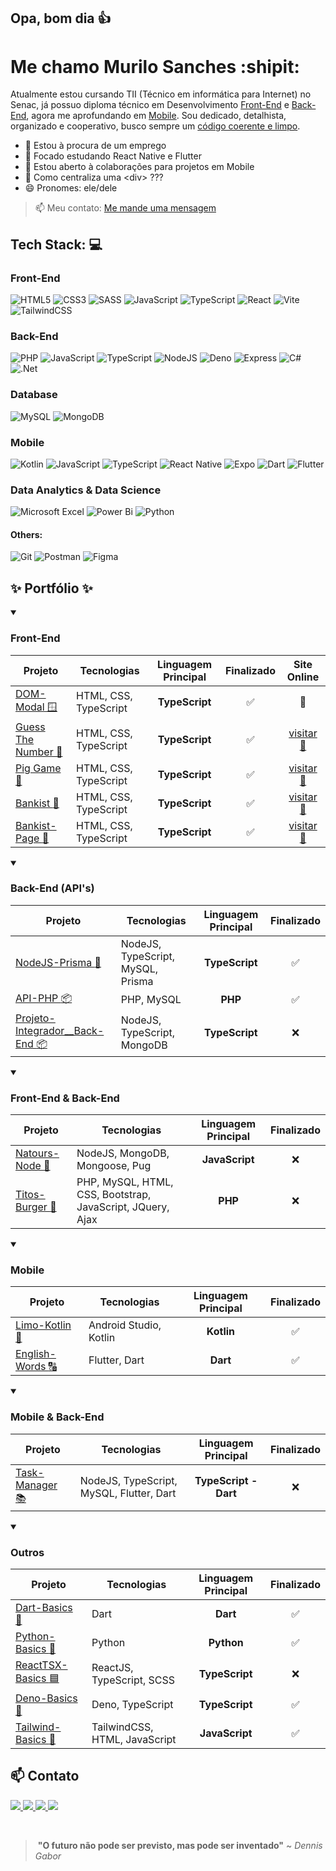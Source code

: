 ## Opa, bom dia :+1:
# Me chamo Murilo Sanches :shipit:

<!--
**Murilo-Sanches/Murilo-Sanches** is a ✨ _special_ ✨ repository because its `README.md` (this file) appears on your GitHub profile.
-->
  Atualmente estou cursando TII (Técnico em informática para Internet) no Senac, já possuo diploma técnico em
Desenvolvimento [Front-End](#front-end) e [Back-End](#back-end), agora me aprofundando em [Mobile](#mobile). Sou dedicado,
detalhista, organizado e cooperativo, busco sempre um [código coerente e limpo](#sparkles-portfólio-sparkles).

- 🔭 Estou à procura de um emprego
- 🌱 Focado estudando React Native e Flutter
- 👯 Estou aberto à colaborações para projetos em Mobile
- 🤔 Como centraliza uma &lt;div> ???
- 😄 Pronomes: ele/dele
> 📫 Meu contato: <a href="#-contato">Me mande uma mensagem</a>

<!--
- 💬 Ask me about ...
- ⚡ Fun fact: ...
-->

## Tech Stack: :computer:
### Front-End
![HTML5](https://img.shields.io/badge/html5-%23E34F26.svg?style=for-the-badge&logo=html5&logoColor=white)
![CSS3](https://img.shields.io/badge/css3-%231572B6.svg?style=for-the-badge&logo=css3&logoColor=white)
![SASS](https://img.shields.io/badge/SASS-hotpink.svg?style=for-the-badge&logo=SASS&logoColor=white)
![JavaScript](https://img.shields.io/badge/JavaScript-F7DF1E?style=for-the-badge&logo=javascript&logoColor=black)
![TypeScript](https://img.shields.io/badge/TypeScript-007ACC?style=for-the-badge&logo=typescript&logoColor=white)
![React](https://img.shields.io/badge/React-20232A?style=for-the-badge&logo=react&logoColor=61DAFB)
![Vite](https://img.shields.io/badge/vite-%23646CFF.svg?style=for-the-badge&logo=vite&logoColor=white)
![TailwindCSS](https://img.shields.io/badge/tailwindcss-%2338B2AC.svg?style=for-the-badge&logo=tailwind-css&logoColor=white)

### Back-End
![PHP](https://img.shields.io/badge/php-%23777BB4.svg?style=for-the-badge&logo=php&logoColor=white)
![JavaScript](https://img.shields.io/badge/JavaScript-F7DF1E?style=for-the-badge&logo=javascript&logoColor=black)
![TypeScript](https://img.shields.io/badge/TypeScript-007ACC?style=for-the-badge&logo=typescript&logoColor=white)
![NodeJS](https://img.shields.io/badge/node.js-6DA55F?style=for-the-badge&logo=node.js&logoColor=white)
![Deno](https://img.shields.io/badge/deno-000000?style=for-the-badge&logo=deno&logoColor=white)
![Express](https://img.shields.io/badge/express.js-%23404d59.svg?style=for-the-badge&logo=express&logoColor=%2361DAFB)
![C#](https://img.shields.io/badge/c%23-%23239120.svg?style=for-the-badge&logo=c-sharp&logoColor=white)
![.Net](https://img.shields.io/badge/.NET-5C2D91?style=for-the-badge&logo=.net&logoColor=white)

### Database
![MySQL](https://img.shields.io/badge/mysql-%2300f.svg?style=for-the-badge&logo=mysql&logoColor=white)
![MongoDB](https://img.shields.io/badge/MongoDB-%234ea94b.svg?style=for-the-badge&logo=mongodb&logoColor=white)

### Mobile
![Kotlin](https://img.shields.io/badge/kotlin-%237F52FF.svg?style=for-the-badge&logo=kotlin&logoColor=white)
![JavaScript](https://img.shields.io/badge/JavaScript-F7DF1E?style=for-the-badge&logo=javascript&logoColor=black)
![TypeScript](https://img.shields.io/badge/TypeScript-007ACC?style=for-the-badge&logo=typescript&logoColor=white)
![React Native](https://img.shields.io/badge/react_native-%2320232a.svg?style=for-the-badge&logo=react&logoColor=%2361DAFB)
![Expo](https://img.shields.io/badge/expo-1C1E24?style=for-the-badge&logo=expo&logoColor=#D04A37)
![Dart](https://img.shields.io/badge/dart-%230175C2.svg?style=for-the-badge&logo=dart&logoColor=white)
![Flutter](https://img.shields.io/badge/Flutter-%2302569B.svg?style=for-the-badge&logo=Flutter&logoColor=white)

### Data Analytics & Data Science 
![Microsoft Excel](https://img.shields.io/badge/Microsoft_Excel-217346?style=for-the-badge&logo=microsoft-excel&logoColor=white)
![Power Bi](https://img.shields.io/badge/power_bi-F2C811?style=for-the-badge&logo=powerbi&logoColor=black)
![Python](https://img.shields.io/badge/python-3670A0?style=for-the-badge&logo=python&logoColor=ffdd54)

#### Others:
![Git](https://img.shields.io/badge/git-%23F05033.svg?style=for-the-badge&logo=git&logoColor=white)
![Postman](https://img.shields.io/badge/Postman-FF6C37?style=for-the-badge&logo=postman&logoColor=white)
![Figma](https://img.shields.io/badge/figma-%23F24E1E.svg?style=for-the-badge&logo=figma&logoColor=white)

## :sparkles: Portfólio :sparkles:
<details open>
  <summary><h3>Front-End</h3></summary>
  
  | Projeto | Tecnologias | Linguagem Principal | Finalizado | **Site Online** |
  |------|-------|:-:|:-:|:-:|
  | [DOM-Modal :window: ](https://github.com/Murilo-Sanches/DOM-Modal) | HTML, CSS, TypeScript | **TypeScript** | :white_check_mark: | :see_no_evil: |
  | [Guess The Number :100: ](https://github.com/Murilo-Sanches/DOM-GuessTheNumber) | HTML, CSS, TypeScript | **TypeScript** | :white_check_mark: | [visitar 👀](https://murilo-sanches.github.io/guess-the-number/) |
  | [Pig Game 🐷 ](https://github.com/Murilo-Sanches/DOM-PigGame) | HTML, CSS, TypeScript | **TypeScript** | :white_check_mark: | [visitar 👀](https://murilo-sanches.github.io/pig-game/) |
  | [Bankist :money_with_wings: ](https://github.com/Murilo-Sanches/DOM-Bankist) | HTML, CSS, TypeScript | **TypeScript** | :white_check_mark: | [visitar 👀](https://murilo-sanches.github.io/bankist/) |
  | [Bankist-Page :money_with_wings: ](https://github.com/Murilo-Sanches/DOM-Bankist-LandingPage) | HTML, CSS, TypeScript | **TypeScript** | :white_check_mark: | [visitar 👀](https://murilo-sanches.github.io/bankist-page/) |
  
</details>

<details open>
  <summary><h3>Back-End (API's)</h3></summary>
  
  | Projeto | Tecnologias | Linguagem Principal | Finalizado |
  |------|-------|:-:|:-:|
  | [NodeJS-Prisma :small_red_triangle: ](https://github.com/Murilo-Sanches/NodeJS-Prisma) | NodeJS, TypeScript, MySQL, Prisma | **TypeScript** | :white_check_mark: |
  | [API-PHP :package: ](https://github.com/Murilo-Sanches/API-PHP) | PHP, MySQL | **PHP** | :white_check_mark: |
  | [Projeto-Integrador__Back-End :package: ](https://github.com/Murilo-Sanches/Projeto-Integrador__Back-End) | NodeJS, TypeScript, MongoDB | **TypeScript** | :x: |
      
</details>  

<details open>
  <summary><h3>Front-End & Back-End</h3></summary>
    
  | Projeto | Tecnologias | Linguagem Principal | Finalizado |
  |------|-------|:-:|:-:|
  | [Natours-Node :herb: ](https://github.com/Murilo-Sanches/Natours-Node) | NodeJS, MongoDB, Mongoose, Pug | **JavaScript** | :x: |
  | [Titos-Burger :hamburger: ](https://github.com/Murilo-Sanches/Titos-Burger/) | PHP, MySQL, HTML, CSS, Bootstrap, JavaScript, JQuery, Ajax | **PHP** | :x: |
    
</details>      
    
<details open>
  <summary><h3>Mobile</h3></summary>
    
  | Projeto | Tecnologias | Linguagem Principal | Finalizado |
  |------|-------|:-:|:-:|
  | [Limo-Kotlin :lemon: ](https://github.com/Murilo-Sanches/limo-kotlin) | Android Studio, Kotlin | **Kotlin** | :white_check_mark: |
  | [English-Words :capital_abcd: ](https://github.com/Murilo-Sanches/English-Words) | Flutter, Dart | **Dart** | :white_check_mark: |
  
</details>      
    
<details open>
  <summary><h3>Mobile & Back-End</h3></summary>
    
  | Projeto | Tecnologias | Linguagem Principal | Finalizado |
  |------|-------|:-:|:-:|
  | [Task-Manager :books: ](https://github.com/Murilo-Sanches/Task-Manager) | NodeJS, TypeScript, MySQL, Flutter, Dart | **TypeScript - Dart** | :x: |
    
</details>             

<details open>
  <summary><h3>Outros</h3></summary>
  
  | Projeto | Tecnologias | Linguagem Principal | Finalizado |
  |------|-------|:-:|:-:|
  | [Dart-Basics :dart: ](https://github.com/Murilo-Sanches/Dart-Basics) | Dart | **Dart** | :white_check_mark: |
  | [Python-Basics :snake: ](https://github.com/Murilo-Sanches/Python-Basics) | Python | **Python** | :white_check_mark: |
  | [ReactTSX-Basics :blue_square: ](https://github.com/Murilo-Sanches/ReactTSX-Basics) | ReactJS, TypeScript, SCSS | **TypeScript** | :x: |
  | [Deno-Basics :t-rex: ](https://github.com/Murilo-Sanches/Deno-Basics) | Deno, TypeScript | **TypeScript** | :white_check_mark: |
  | [Tailwind-Basics :nail_care: ](https://github.com/Murilo-Sanches/Tailwind-Basics) | TailwindCSS, HTML, JavaScript | **JavaScript** | :white_check_mark: |
  <!--
  | [Fibonacci](https://github.com/Murilo-Sanches/) | Typescript | Typescript | :white_check_mark: |
  | [Fibonacci Memorization 💪](https://github.com/Murilo-Sanches/) | Typescript | Typescript | :x: |
  -->
  
</details>  
  
## 📫 Contato
<a href="mailto:sanchesmurilo199@outlook.com" target="_blank">
  <img src="https://img.shields.io/badge/Outlook-0078D4?style=for-the-badge&logo=microsoft-outlook&logoColor=white">
</a>
<a href="https://www.linkedin.com/in/murilo-sanches-100a80228/" target="_blank">
  <img src="https://img.shields.io/badge/linkedin-%230077B5.svg?style=for-the-badge&logo=linkedin&logoColor=white">
</a>
<a href="https://www.codewars.com/users/Murilo-Sanches" target="_blank">
  <img src="https://img.shields.io/badge/Codewars-B1361E?style=for-the-badge&logo=codewars&logoColor=grey">
</a>
<a href="https://codepen.io/Murilo-Sanches-the-bold" target="_blank">
  <img src="https://img.shields.io/badge/Codepen-000000?style=for-the-badge&logo=codepen&logoColor=white">
</a>

&nbsp;

>⁠ <strong>"O futuro não pode ser previsto, mas pode ser inventado"</strong> ~ <i>Dennis Gabor</i>
